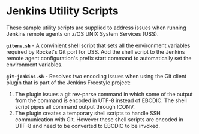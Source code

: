 # Jenkins Utility Scripts
These sample utility scripts are supplied to address issues when running Jenkins remote agents on z/OS UNIX System Services (USS).

**`gitenv.sh`** - A convinient shell script that sets all the environment variables required by Rocket's Git port for USS.  Add the shell script to the Jenkins remote agent configuration's prefix start command to automatically set the environment variables. 

**`git-jenkins.sh`** - Resolves two encoding issues when using the Git client plugin that is part of the Jenkins Freestyle project:

1. The plugin issues a git rev-parse command in which some of the output from the command is encoded in UTF-8 instead of EBCDIC.  The shell script pipes all command output through ICONV.
2. The plugin creates a temporary shell scripts to handle SSH communication with Git.  However these shell scripts are encoded in UTF-8 and need to be converted to EBCDIC to be invoked.


